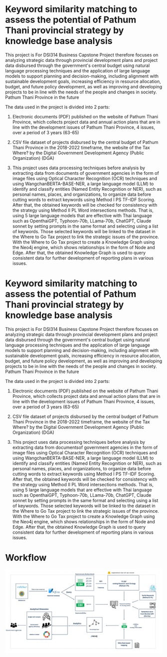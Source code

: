 # Keyword similarity matching to assess the potential of Pathum Thani provincial strategy by knowledge base analysis

This project is For DSI314 Business Capstone Project therefore focuses on analyzing strategic data through provincial development plans and project data disbursed through the government's central budget using natural language processing techniques and the application of large language models to support planning and decision-making, including alignment with sustainable development goals, increasing efficiency in resource allocation, budget, and future policy development, as well as improving and developing projects to be in line with the needs of the people and changes in society.
Pathum Thani Province in the future

The data used in the project is divided into 2 parts:

1. Electronic documents (PDF) published on the website of Pathum Thani Province, which collects project data and annual action plans that are in line with the development issues of
Pathum Thani Province, 4 issues, over a period of 3 years (63-65)

2. CSV file dataset of projects disbursed by the central budget of Pathum Thani Province in the 2018-2022 timeframe, the website of the Tax Where? by the Digital Government Development Agency (Public Organization) (DGA)
3. This project uses data processing techniques before analysis by extracting data from documents of government agencies in the form of image files using Optical Character Recognition (OCR) techniques and using WangchanBERTA-BASE-NER, a large language model (LLM) to identify and classify entities (Named Entity Recognition or NER), such as personal names, places, and organizations, to organize data before cutting words to extract keywords using Method I PS TF-IDF Scoring. After that, the obtained keywords will be checked for consistency with the strategy using Method II PL Word intersections methods. That is, using 5 large language models that are effective with Thai language such as OpenthaiGPT, Typhoon-70b, LLama-70b, ChatGPT, Claude sonnet by setting prompts in the same format and selecting using a list of keywords. Those selected keywords will be linked to the dataset in the Where to Go Tax project to link the strategic issues of the province. With the Where to Go Tax project to create a Knowledge Graph using the Neo4j engine, which shows relationships in the form of Node and Edge. After that, the obtained Knowledge Graph is used to query consistent data for further development of reporting plans in various issues.
# Keyword similarity matching to assess the potential of Pathum Thani provincial strategy by knowledge base analysis

This project is For DSI314 Business Capstone Project therefore focuses on analyzing strategic data through provincial development plans and project data disbursed through the government's central budget using natural language processing techniques and the application of large language models to support planning and decision-making, including alignment with sustainable development goals, increasing efficiency in resource allocation, budget, and future policy development, as well as improving and developing projects to be in line with the needs of the people and changes in society.
Pathum Thani Province in the future

The data used in the project is divided into 2 parts:

1. Electronic documents (PDF) published on the website of Pathum Thani Province, which collects project data and annual action plans that are in line with the development issues of
Pathum Thani Province, 4 issues, over a period of 3 years (63-65)

2. CSV file dataset of projects disbursed by the central budget of Pathum Thani Province in the 2018-2022 timeframe, the website of the Tax Where? by the Digital Government Development Agency (Public Organization) (DGA)
   
3. This project uses data processing techniques before analysis by extracting data from documentsof government agencies in the form of image files using Optical Character Recognition (OCR) techniques and using WangchanBERTA-BASE-NER, a large language model (LLM) to identify and classify entities (Named Entity Recognition or NER), such as personal names, places, and organizations, to organize data before cutting words to extract keywords using Method I PS TF-IDF Scoring. After that, the obtained keywords will be checked for consistency with the strategy using Method II PL Word intersections methods. That is, using 5 large language models that are effective with Thai language such as OpenthaiGPT, Typhoon-70b, LLama-70b, ChatGPT, Claude sonnet by setting prompts in the same format and selecting using a list of keywords. Those selected keywords will be linked to the dataset in the Where to Go Tax project to link the strategic issues of the province. With the Where to Go Tax project to create a Knowledge Graph using the Neo4j engine, which shows relationships in the form of Node and Edge. After that, the obtained Knowledge Graph is used to query consistent data for further development of reporting plans in various issues.

# Workflow
<p align="center">
  <img src="https://github.com/SirapopChu/DSI314_Keyword-similarity-matching-to-assess-the-potential-of-Pathum-Thani-provincial-/blob/main/wf.png" alt="Workflow" style="width:1000px;" />
</p>




